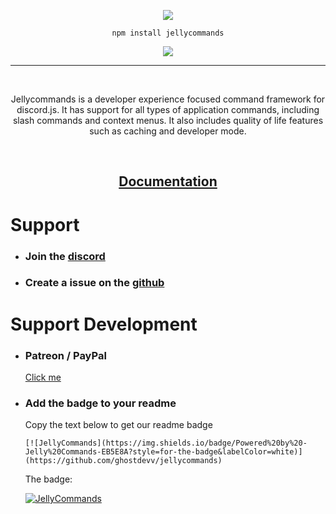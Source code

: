 <div align="center">

![](https://raw.githubusercontent.com/ghostdevv/jellycommands/main/assets/jellycommands-banner.png)

`npm install jellycommands`

[![](https://img.shields.io/npm/v/jellycommands?label=Latest%20Version&style=for-the-badge&logo=npm&color=informational)](https://www.npmjs.com/package/jellycommands)

</div>

---

<br />

<div align="center">

Jellycommands is a developer experience focused command framework for discord.js. It has support for all types of application commands, including slash commands and context menus. It also includes quality of life features such as caching and developer mode.

<br />

## [Documentation](https://ghostdevbusiness.gitbook.io/jellycommands/)

</div>

# Support

-   ### Join the [discord](https://discord.gg/2Vd4wAjJnm)
-   ### Create a issue on the [github](https://github.com/ghostdevv/jellycommands)

# Support Development

- ### Patreon / PayPal
    [Click me](https://ghostdev.xyz/donate)

- ### Add the badge to your readme
    Copy the text below to get our readme badge 

    ```
    [![JellyCommands](https://img.shields.io/badge/Powered%20by%20-Jelly%20Commands-EB5E8A?style=for-the-badge&labelColor=white)](https://github.com/ghostdevv/jellycommands)
    ```
    
    The badge:

    [![JellyCommands](https://img.shields.io/badge/Powered%20by%20-Jelly%20Commands-EB5E8A?style=for-the-badge&labelColor=white)](https://github.com/ghostdevv/jellycommands)

